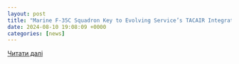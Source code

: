 ```yaml
---
layout: post
title: "Marine F-35C Squadron Key to Evolving Service’s TACAIR Integration"
date: 2024-08-10 19:08:09 +0000
categories: [news]
---
```


[Читати далі](https://news.usni.org/2024/08/05/marine-f-35c-squadron-key-to-evolving-services-tacair-integration)
